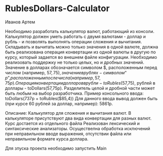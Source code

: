 # RublesDollars-Calculator


Иванов Артем


Необходимо разработать калькулятор валют, работающий из консоли.
Калькулятор должен уметь работать с двумя валютами - доллар и рубль - и позволять
выполнять операции сложения и вычитания.
Складывать и вычитать можно только значения в одной валюте, должна быть
реализована операция конвертации из одной валюты в другую по курсу, который
задается во внешнем файле конфигурации. Необходимо реализовать поддержку не
только целых, но и дробных значений.
Значение в долларах обозначается символом $, расположенным перед числом
(например, $57,75), значение в рублях - символом “р”, расположенным после числа
(например, 57,75р).
Операция конвертации долларов в рубли - toRubles($57,75), рублей в доллары -
toDollars(57,75р). Разделитель целой и дробной части может быть любым на выбор
разработчика.
Пример консольного ввода: toDollars(737р + toRubles($85,4))
Для данного ввода вывод должен быть (при курсе 60 рублей за доллар, например):
5861р.

Описание:
Калькулятор для сложения и вычитания валют. В калькуляторе присутствуют два вида конвертации для разных валют. 
Курс достается из отдельного файла
Реализован лексический и синтаксические анализаторы.
Осуществелна обработка исключений при неправильном вводе выражения, отсутствии файла или неправильном формате курса доллара.

Для зпуска проекта необходимо запустить Main
